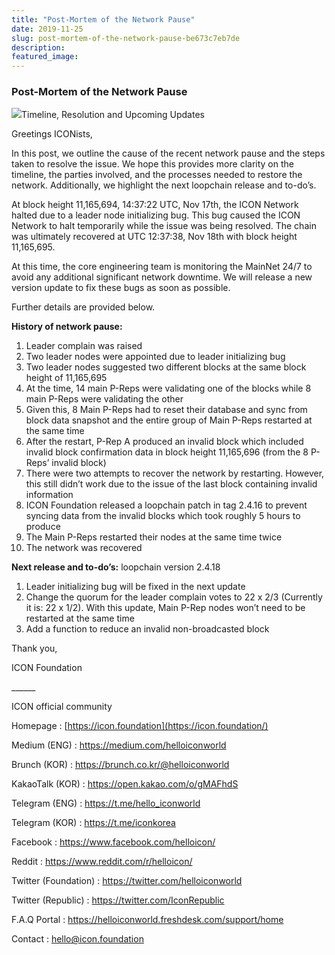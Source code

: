 ```yaml
---
title: "Post-Mortem of the Network Pause"
date: 2019-11-25
slug: post-mortem-of-the-network-pause-be673c7eb7de
description:
featured_image:
---
```


### Post-Mortem of the Network Pause

![](https://cdn-images-1.medium.com/max/800/1*t_YzbhE86nBOZTbxVt8_6Q.png)Timeline, Resolution and Upcoming Updates

Greetings ICONists,

In this post, we outline the cause of the recent network pause and the steps taken to resolve the issue. We hope this provides more clarity on the timeline, the parties involved, and the processes needed to restore the network. Additionally, we highlight the next loopchain release and to-do’s.

At block height 11,165,694, 14:37:22 UTC, Nov 17th, the ICON Network halted due to a leader node initializing bug. This bug caused the ICON Network to halt temporarily while the issue was being resolved. The chain was ultimately recovered at UTC 12:37:38, Nov 18th with block height 11,165,695.

At this time, the core engineering team is monitoring the MainNet 24/7 to avoid any additional significant network downtime. We will release a new version update to fix these bugs as soon as possible.

Further details are provided below.

**History of network pause:**

1. Leader complain was raised
2. Two leader nodes were appointed due to leader initializing bug
3. Two leader nodes suggested two different blocks at the same block height of 11,165,695
4. At the time, 14 main P-Reps were validating one of the blocks while 8 main P-Reps were validating the other
5. Given this, 8 Main P-Reps had to reset their database and sync from block data snapshot and the entire group of Main P-Reps restarted at the same time
6. After the restart, P-Rep A produced an invalid block which included invalid block confirmation data in block height 11,165,696 (from the 8 P-Reps’ invalid block)
7. There were two attempts to recover the network by restarting. However, this still didn’t work due to the issue of the last block containing invalid information
8. ICON Foundation released a loopchain patch in tag 2.4.16 to prevent syncing data from the invalid blocks which took roughly 5 hours to produce
9. The Main P-Reps restarted their nodes at the same time twice
10. The network was recovered

**Next release and to-do’s:** loopchain version 2.4.18

1. Leader initializing bug will be fixed in the next update
2. Change the quorum for the leader complain votes to 22 x 2/3 (Currently it is: 22 x 1/2). With this update, Main P-Rep nodes won’t need to be restarted at the same time
3. Add a function to reduce an invalid non-broadcasted block

Thank you,

ICON Foundation

\_\_\_\_\_\_

ICON official community

Homepage : [https://icon.foundation](https://icon.foundation/)

Medium (ENG) : <https://medium.com/helloiconworld>

Brunch (KOR) : <https://brunch.co.kr/@helloiconworld>

KakaoTalk (KOR) : <https://open.kakao.com/o/gMAFhdS>

Telegram (ENG) : <https://t.me/hello_iconworld>

Telegram (KOR) : <https://t.me/iconkorea>

Facebook : <https://www.facebook.com/helloicon/>

Reddit : <https://www.reddit.com/r/helloicon/>

Twitter (Foundation) : <https://twitter.com/helloiconworld>

Twitter (Republic) : <https://twitter.com/IconRepublic>

F.A.Q Portal : <https://helloiconworld.freshdesk.com/support/home>

Contact : hello@icon.foundation

